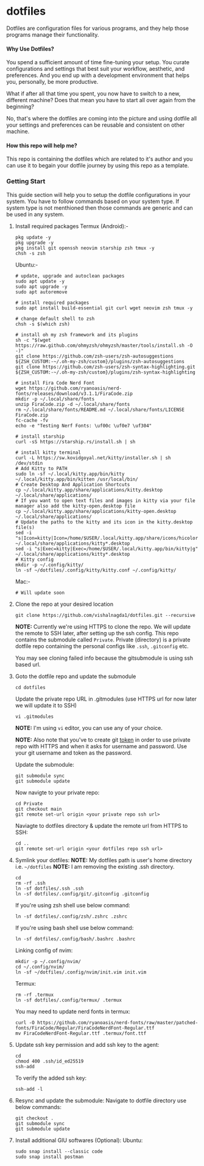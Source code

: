 # dotfiles

Dotfiles are configuration files for various programs, and they help those programs manage their functionality.


#### Why Use Dotfiles?
You spend a sufficient amount of time fine-tuning your setup. You curate configurations and settings that best suit your workflow, aesthetic, and preferences. And you end up with a development environment that helps you, personally, be more productive.

What if after all that time you spent, you now have to switch to a new, different machine? Does that mean you have to start all over again from the beginning?

No, that's where the dotfiles are coming into the picture and using dotfile all your settings and preferences can be reusable and consistent on other machine.


#### How this repo will help me?
This repo is containing the dotfiles which are related to it's author and you can use it to begain your dotfile journey by using this repo as a template.


### Getting Start
This guide section will help you to setup the dotfile configurations in your system. You have to follow commands based on your system type. If system type is not menthioned then those commands are generic and can be used in any system.

1. Install required packages
    Termux (Android):-
    ```shell
    pkg update -y
    pkg upgrade -y
    pkg install git openssh neovim starship zsh tmux -y
    chsh -s zsh
    ```

    Ubuntu:-
    ```shell
    # update, upgrade and autoclean packages
    sudo apt update -y
    sudo apt upgrade -y
    sudo apt autoremove

    # install required packages
    sudo apt install build-essential git curl wget neovim zsh tmux -y

    # change default shell to zsh
    chsh -s $(which zsh)

    # install oh my zsh framework and its plugins
    sh -c "$(wget https://raw.github.com/ohmyzsh/ohmyzsh/master/tools/install.sh -O -)"
    git clone https://github.com/zsh-users/zsh-autosuggestions ${ZSH_CUSTOM:-~/.oh-my-zsh/custom}/plugins/zsh-autosuggestions
    git clone https://github.com/zsh-users/zsh-syntax-highlighting.git ${ZSH_CUSTOM:-~/.oh-my-zsh/custom}/plugins/zsh-syntax-highlighting

    # install Fira Code Nerd Font
    wget https://github.com/ryanoasis/nerd-fonts/releases/download/v3.1.1/FiraCode.zip
    mkdir -p ~/.local/share/fonts
    unzip FiraCode.zip -d ~/.local/share/fonts
    rm ~/.local/share/fonts/README.md ~/.local/share/fonts/LICENSE FiraCode.zip
    fc-cache -fv
    echo -e "Testing Nerf Fonts: \uf00c \uf0e7 \uf304"

    # install starship
    curl -sS https://starship.rs/install.sh | sh

    # install kitty terminal
    curl -L https://sw.kovidgoyal.net/kitty/installer.sh | sh /dev/stdin
    # Add Kitty to PATH
    sudo ln -sf ~/.local/kitty.app/bin/kitty ~/.local/kitty.app/bin/kitten /usr/local/bin/
    # Create Desktop And Application Shortcuts
    cp ~/.local/kitty.app/share/applications/kitty.desktop ~/.local/share/applications/
    # If you want to open text files and images in kitty via your file manager also add the kitty-open.desktop file
    cp ~/.local/kitty.app/share/applications/kitty-open.desktop ~/.local/share/applications/
    # Update the paths to the kitty and its icon in the kitty.desktop file(s)
    sed -i "s|Icon=kitty|Icon=/home/$USER/.local/kitty.app/share/icons/hicolor/256x256/apps/kitty.png|g" ~/.local/share/applications/kitty*.desktop
    sed -i "s|Exec=kitty|Exec=/home/$USER/.local/kitty.app/bin/kitty|g" ~/.local/share/applications/kitty*.desktop
    # Kitty config
    mkdir -p ~/.config/kitty/
    ln -sf ~/dotfiles/.config/kitty/kitty.conf ~/.config/kitty/
    ```

    Mac:-
    ```shell
    # Will update soon
    ```

2. Clone the repo at your desired location
    ```shell
    git clone https://github.com/vishalnagda1/dotfiles.git --recursive
    ```

    **NOTE:** Currently we're using HTTPS to clone the repo. We will update the remote to SSH later, after setting up the ssh config.
    This repo contains the submodule called `Private`. Private (directory) is a private dotfile repo containing the personal configs like `.ssh`, `.gitconfig` etc.

    You may see cloning failed info because the gitsubmodule is using ssh based url.

3. Goto the dotfile repo and update the submodule
    ```shell
    cd dotfiles
    ```

    Update the private repo URL in .gitmodules (use HTTPS url for now later we will update it to SSH)
    
    ```shell
    vi .gitmodules
    ```
    **NOTE:** I'm using `vi` editor, you can use any of your choice.
    
    **NOTE:** Also note that you've to create git [token](https://github.com/settings/tokens) in order to use private repo with HTTPS and when it asks for username and password. Use your git username and token as the password.

    Update the submodule:

    ```shell
    git submodule sync
    git submodule update
    ```

    Now navigte to your private repo:
    ```shell
    cd Private
    git checkout main
    git remote set-url origin <your private repo ssh url>
    ```

    Naviagte to dotfiles directory & update the remote url from HTTPS to SSH:
    ```shell
    cd ..
    git remote set-url origin <your dotfiles repo ssh url>
    ```

4. Symlink your dotfiles:
    **NOTE:** My dotfiles path is user's home directory i.e. `~/dotfiles`
    **NOTE:** I am removing the existing .ssh directory.
    ```shell
    cd
    rm -rf .ssh
    ln -sf dotfiles/.ssh .ssh
    ln -sf dotfiles/.config/git/.gitconfig .gitconfig
    ```

    If you're using zsh shell use below command:
    ```shell
    ln -sf dotfiles/.config/zsh/.zshrc .zshrc
    ```

    If you're using bash shell use below command:
    ```shell
    ln -sf dotfiles/.config/bash/.bashrc .bashrc
    ```

    Linking config of nvim:
    ```shell
    mkdir -p ~/.config/nvim/
    cd ~/.config/nvim/
    ln -sf ~/dotfiles/.config/nvim/init.vim init.vim
    ```

    Termux:
    ```shell
    rm -rf .termux
    ln -sf dotfiles/.config/termux/ .termux
    ```

    You may need to update nerd fonts in termux:
    ```shell
    curl -O https://github.com/ryanoasis/nerd-fonts/raw/master/patched-fonts/FiraCode/Regular/FiraCodeNerdFont-Regular.ttf
    mv FiraCodeNerdFont-Regular.ttf .termux/font.ttf
    ```

5. Update ssh key permission and add ssh key to the agent:
    ```shell
    cd
    chmod 400 .ssh/id_ed25519
    ssh-add
    ```

    To verify the added ssh key:
    ```shell
    ssh-add -l
    ```

6. Resync and update the submodule:
    Navigate to dotfile directory use below commands:
    ```shell
    git checkout .
    git submodule sync
    git submodule update
    ```

7. Install additional GIU softwares (Optional):
    Ubuntu:
    ```shell
    sudo snap install --classic code
    sudo snap install postman
    ```
